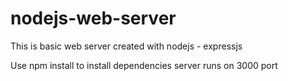 # nodejs-web-server
This is basic web server created with nodejs - expressjs 

Use npm install to install dependencies 
server runs on 3000 port 
